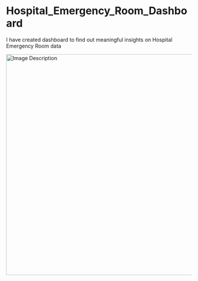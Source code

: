 # Hospital_Emergency_Room_Dashboard
I have created dashboard to find out meaningful insights on Hospital Emergency Room data
<br>

<img src="https://github.com/NikitaKundle01/Hospital_Emergency_Room_Dashboard/blob/4ed886d2946467c75855e21291b18d07011c7189/Hospital%20Dashboard%20Final%20.jpg" alt="Image Description" width="600">



